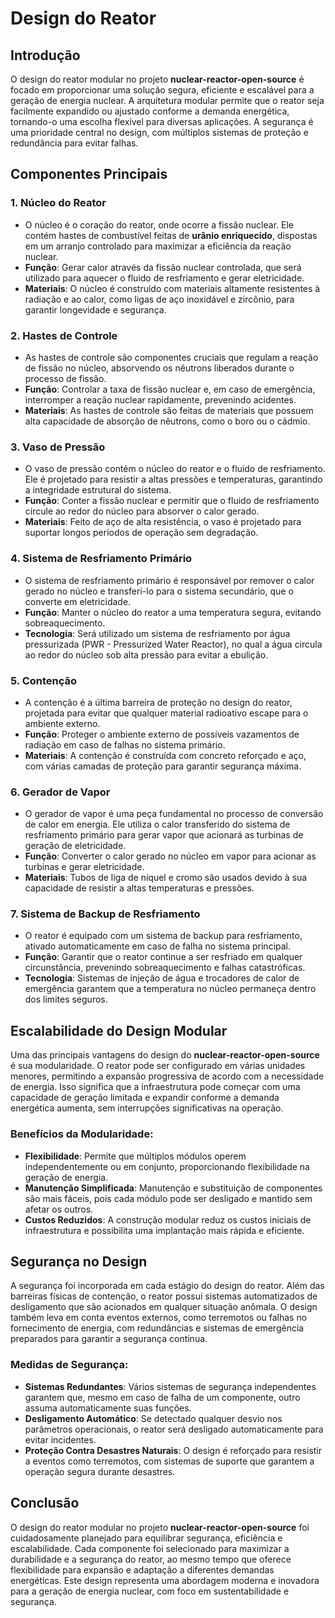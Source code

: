 # Design do Reator

## Introdução

O design do reator modular no projeto **nuclear-reactor-open-source** é focado em proporcionar uma solução segura, eficiente e escalável para a geração de energia nuclear. A arquitetura modular permite que o reator seja facilmente expandido ou ajustado conforme a demanda energética, tornando-o uma escolha flexível para diversas aplicações. A segurança é uma prioridade central no design, com múltiplos sistemas de proteção e redundância para evitar falhas.

## Componentes Principais

### 1. **Núcleo do Reator**
   - O núcleo é o coração do reator, onde ocorre a fissão nuclear. Ele contém hastes de combustível feitas de **urânio enriquecido**, dispostas em um arranjo controlado para maximizar a eficiência da reação nuclear.
   - **Função**: Gerar calor através da fissão nuclear controlada, que será utilizado para aquecer o fluido de resfriamento e gerar eletricidade.
   - **Materiais**: O núcleo é construído com materiais altamente resistentes à radiação e ao calor, como ligas de aço inoxidável e zircônio, para garantir longevidade e segurança.

### 2. **Hastes de Controle**
   - As hastes de controle são componentes cruciais que regulam a reação de fissão no núcleo, absorvendo os nêutrons liberados durante o processo de fissão.
   - **Função**: Controlar a taxa de fissão nuclear e, em caso de emergência, interromper a reação nuclear rapidamente, prevenindo acidentes.
   - **Materiais**: As hastes de controle são feitas de materiais que possuem alta capacidade de absorção de nêutrons, como o boro ou o cádmio.

### 3. **Vaso de Pressão**
   - O vaso de pressão contém o núcleo do reator e o fluido de resfriamento. Ele é projetado para resistir a altas pressões e temperaturas, garantindo a integridade estrutural do sistema.
   - **Função**: Conter a fissão nuclear e permitir que o fluido de resfriamento circule ao redor do núcleo para absorver o calor gerado.
   - **Materiais**: Feito de aço de alta resistência, o vaso é projetado para suportar longos períodos de operação sem degradação.

### 4. **Sistema de Resfriamento Primário**
   - O sistema de resfriamento primário é responsável por remover o calor gerado no núcleo e transferi-lo para o sistema secundário, que o converte em eletricidade.
   - **Função**: Manter o núcleo do reator a uma temperatura segura, evitando sobreaquecimento.
   - **Tecnologia**: Será utilizado um sistema de resfriamento por água pressurizada (PWR - Pressurized Water Reactor), no qual a água circula ao redor do núcleo sob alta pressão para evitar a ebulição.

### 5. **Contenção**
   - A contenção é a última barreira de proteção no design do reator, projetada para evitar que qualquer material radioativo escape para o ambiente externo.
   - **Função**: Proteger o ambiente externo de possíveis vazamentos de radiação em caso de falhas no sistema primário.
   - **Materiais**: A contenção é construída com concreto reforçado e aço, com várias camadas de proteção para garantir segurança máxima.

### 6. **Gerador de Vapor**
   - O gerador de vapor é uma peça fundamental no processo de conversão de calor em energia. Ele utiliza o calor transferido do sistema de resfriamento primário para gerar vapor que acionará as turbinas de geração de eletricidade.
   - **Função**: Converter o calor gerado no núcleo em vapor para acionar as turbinas e gerar eletricidade.
   - **Materiais**: Tubos de liga de níquel e cromo são usados devido à sua capacidade de resistir a altas temperaturas e pressões.

### 7. **Sistema de Backup de Resfriamento**
   - O reator é equipado com um sistema de backup para resfriamento, ativado automaticamente em caso de falha no sistema principal.
   - **Função**: Garantir que o reator continue a ser resfriado em qualquer circunstância, prevenindo sobreaquecimento e falhas catastróficas.
   - **Tecnologia**: Sistemas de injeção de água e trocadores de calor de emergência garantem que a temperatura no núcleo permaneça dentro dos limites seguros.

## Escalabilidade do Design Modular

Uma das principais vantagens do design do **nuclear-reactor-open-source** é sua modularidade. O reator pode ser configurado em várias unidades menores, permitindo a expansão progressiva de acordo com a necessidade de energia. Isso significa que a infraestrutura pode começar com uma capacidade de geração limitada e expandir conforme a demanda energética aumenta, sem interrupções significativas na operação.

### Benefícios da Modularidade:
- **Flexibilidade**: Permite que múltiplos módulos operem independentemente ou em conjunto, proporcionando flexibilidade na geração de energia.
- **Manutenção Simplificada**: Manutenção e substituição de componentes são mais fáceis, pois cada módulo pode ser desligado e mantido sem afetar os outros.
- **Custos Reduzidos**: A construção modular reduz os custos iniciais de infraestrutura e possibilita uma implantação mais rápida e eficiente.

## Segurança no Design

A segurança foi incorporada em cada estágio do design do reator. Além das barreiras físicas de contenção, o reator possui sistemas automatizados de desligamento que são acionados em qualquer situação anômala. O design também leva em conta eventos externos, como terremotos ou falhas no fornecimento de energia, com redundâncias e sistemas de emergência preparados para garantir a segurança contínua.

### Medidas de Segurança:
- **Sistemas Redundantes**: Vários sistemas de segurança independentes garantem que, mesmo em caso de falha de um componente, outro assuma automaticamente suas funções.
- **Desligamento Automático**: Se detectado qualquer desvio nos parâmetros operacionais, o reator será desligado automaticamente para evitar incidentes.
- **Proteção Contra Desastres Naturais**: O design é reforçado para resistir a eventos como terremotos, com sistemas de suporte que garantem a operação segura durante desastres.

## Conclusão

O design do reator modular no projeto **nuclear-reactor-open-source** foi cuidadosamente planejado para equilibrar segurança, eficiência e escalabilidade. Cada componente foi selecionado para maximizar a durabilidade e a segurança do reator, ao mesmo tempo que oferece flexibilidade para expansão e adaptação a diferentes demandas energéticas. Este design representa uma abordagem moderna e inovadora para a geração de energia nuclear, com foco em sustentabilidade e segurança.
